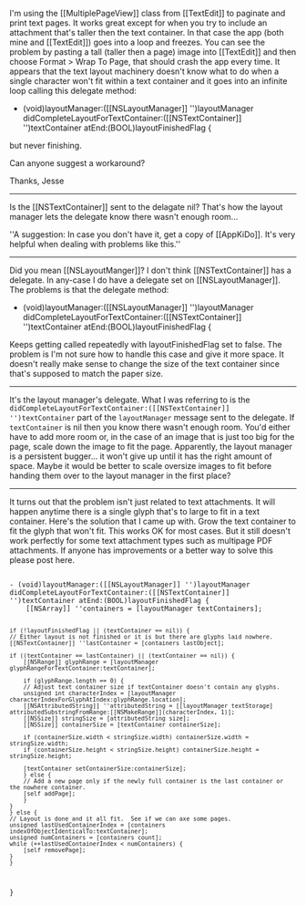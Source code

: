 I'm using the [[MultiplePageView]] class from [[TextEdit]] to paginate and print text pages. It works great except for when you try to include an attachment that's taller then the text container. In that case the app (both mine and [[TextEdit]]) goes into a loop and freezes. You can see the problem by pasting a tall (taller then a page) image into [[TextEdit]] and then choose Format > Wrap To Page, that should crash the app every time. It appears that the text layout machinery doesn't know what to do when a single character won't fit within a text container and it goes into an infinite loop calling this delegate method:

- (void)layoutManager:([[NSLayoutManager]] '')layoutManager didCompleteLayoutForTextContainer:([[NSTextContainer]] '')textContainer atEnd:(BOOL)layoutFinishedFlag {

but never finishing.

Can anyone suggest a workaround?

Thanks,
Jesse

----
Is the [[NSTextContainer]] sent to the delagate nil? That's how the layout manager lets the delegate know there wasn't enough room... 

''A suggestion: In case you don't have it, get a copy of [[AppKiDo]]. It's very helpful when dealing with problems like this.''

----
Did you mean [[NSLayoutManger]]? I don't think [[NSTextContainer]] has a delegate. In any-case I do have a delegate set on [[NSLayoutManager]]. The problems is that the delegate method:

- (void)layoutManager:([[NSLayoutManager]] '')layoutManager didCompleteLayoutForTextContainer:([[NSTextContainer]] '')textContainer atEnd:(BOOL)layoutFinishedFlag {

Keeps getting called repeatedly with layoutFinishedFlag set to false. The problem is I'm not sure how to handle this case and give it more space. It doesn't really make sense to change the size of the text container since that's supposed to match the paper size.

----
It's the layout manager's delegate. What I was referring to is the <code>didCompleteLayoutForTextContainer:([[NSTextContainer]] '')textContainer</code> part of the <code>layoutManager</code> message sent to the delegate. If <code>textContainer</code> is nil then you know there wasn't enough room. You'd either have to add more room or, in the case of an image that is just too big for the page, scale down the image to fit the page. Apparently, the layout manager is a persistent bugger... it won't give up until it has the right amount of space. Maybe it would be better to scale oversize images to fit before handing them over to the layout manager in the first place?

----

It turns out that the problem isn't just related to text attachments. It will happen anytime there is a single glyph that's to large to fit in a text container. Here's the solution that I came up with. Grow the text container to fit the glyph that won't fit. This works OK for most cases. But it still doesn't work perfectly for some text attachment types such as multipage PDF attachments. If anyone has improvements or a better way to solve this please post here. 

<code>
- (void)layoutManager:([[NSLayoutManager]] '')layoutManager didCompleteLayoutForTextContainer:([[NSTextContainer]] '')textContainer atEnd:(BOOL)layoutFinishedFlag {
    [[NSArray]] ''containers = [layoutManager textContainers];
    
    if (!layoutFinishedFlag || (textContainer == nil)) {
	// Either layout is not finished or it is but there are glyphs laid nowhere.
	[[NSTextContainer]] ''lastContainer = [containers lastObject];
	
	if ((textContainer == lastContainer) || (textContainer == nil)) {
	    [[NSRange]] glyphRange = [layoutManager glyphRangeForTextContainer:textContainer];
	    
	    if (glyphRange.length == 0) {
		// Adjust text container size if textContainer doesn't contain any glyphs. 
		unsigned int characterIndex = [layoutManager characterIndexForGlyphAtIndex:glyphRange.location];
		[[NSAttributedString]] ''attributedString = [[layoutManager textStorage] attributedSubstringFromRange:[[NSMakeRange]](characterIndex, 1)];
		[[NSSize]] stringSize = [attributedString size];
		[[NSSize]] containerSize = [textContainer containerSize];
		
		if (containerSize.width < stringSize.width) containerSize.width = stringSize.width;
		if (containerSize.height < stringSize.height) containerSize.height = stringSize.height;
		
		[textContainer setContainerSize:containerSize];
	    } else {
		// Add a new page only if the newly full container is the last container or the nowhere container.
		[self addPage];
	    }
	}
    } else {
	// Layout is done and it all fit.  See if we can axe some pages.
	unsigned lastUsedContainerIndex = [containers indexOfObjectIdenticalTo:textContainer];
	unsigned numContainers = [containers count];
	while (++lastUsedContainerIndex < numContainers) {
	    [self removePage];
	}
    }
}
</code>